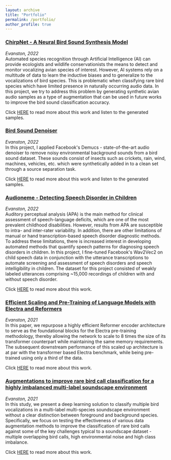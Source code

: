```yaml
---
layout: archive
title: "Portfolio"
permalink: /portfolio/
author_profile: true
---
```


### [ChirpNet - A Neural Bird Sound Synthesis Model](https://keshavbhandari.github.io/portfolio/bird-sound-synthesis/)
*Evanston, 2022* <br/>
Automated species recognition through Artificial Intelligence (AI) can provide
ecologists and wildlife conservationists the means to detect and monitor
vocalizing avian species of interest. However, AI systems rely on a multitude
of data to learn the inductive biases and to generalize to the vocalizations of
bird species. This is problematic when classifying rare bird species which
have limited presence in naturally occurring audio data. In this project, we
try to address this problem by generating synthetic avian audio samples as
a type of augmentation that can be used in future works to improve the bird
sound classification accuracy.

Click [HERE](https://keshavbhandari.github.io/portfolio/bird-sound-synthesis/) to read more about this work and listen to the generated samples.

### [Bird Sound Denoiser](https://keshavbhandari.github.io/portfolio/bird-sound-denoiser/)
*Evanston, 2022* <br/>
In this project, I applied Facebook's Demucs - state-of-the-art audio denoiser to remove
noisy environmental background sounds from a bird sound dataset. These sounds consist of insects
such as crickets, rain, wind, machines, vehicles, etc. which were synthetically added in to a clean
set through a source separation task.

Click [HERE](https://keshavbhandari.github.io/portfolio/bird-sound-denoiser/) to read more about this work and listen to the generated samples.

### [Audioneme - Detecting Speech Disorder in Children](https://keshavbhandari.github.io/portfolio/child-speech-disorder-detection/)
*Evanston, 2022* <br/>
Auditory perceptual analysis (APA) is the main method for clinical assessment of speech-language
deficits, which are one of the most prevalent childhood disabilities. However, results from APA are
susceptible to intra- and inter-rater variability. In addition, there are other limitations of manual or hand
transcription-based speech disorder diagnostic methods. To address these limitations, there is increased
interest in developing automated methods that quantify speech patterns for diagnosing speech disorders
in children. In this project, I fine-tuned Facebook's Wav2Vec2 on child speech data in conjunction with the utterance 
transcriptions to automate screening and assessment of speech disorders and speech intelligibility in children. 
The dataset for this project consisted of weakly labeled utterances comprising ~15,000 recordings of children 
with and without speech disorder.

Click [HERE](https://keshavbhandari.github.io/portfolio/child-speech-disorder-detection/) to read more about this work.


### [Efficient Scaling and Pre-Training of Language Models with Electra and Reformers](https://keshavbhandari.github.io/portfolio/electra-reformer/)
*Evanston, 2021* <br/>
In this paper, we repurpose a highly efficient Reformer encoder architecture to serve as the foundational blocks 
for the Electra pre-training methodology, thereby allowing the network to scale to 8 times the size of its transformer 
counterpart while maintaining the same memory requirements. The subsequent downstream performance of this scaled up architecture 
is at par with the transformer based Electra benchmark, while being pre-trained using only a third of the data.

Click [HERE](https://keshavbhandari.github.io/portfolio/electra-reformer/) to read more about this work.

### [Augmentations to improve rare bird call classification for a highly imbalanced multi-label soundscape environment](https://keshavbhandari.github.io/portfolio/bird-sound-classification-augmentations/)
*Evanston, 2021* <br/>
In this study, we present a deep learning solution to classify multiple bird vocalizations in a multi-label multi-species soundscape 
environment without a clear distinction between foreground and background species. Specifically, we focus on testing the effectiveness 
of various data augmentation methods to improve the classification of rare bird calls against some of the key challenges typical to a 
soundscape dataset - multiple overlapping bird calls, high environmental noise and high class imbalance.

Click [HERE](https://keshavbhandari.github.io/portfolio/bird-sound-classification-augmentations/) to read more about this work.


